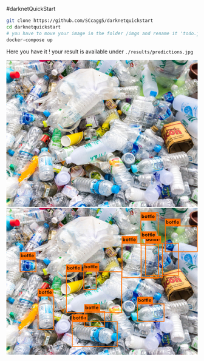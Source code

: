 #darknetQuickStart

```bash
git clone https://github.com/SCcagg5/darknetquickstart
cd darknetquickstart
# you have to move your image in the folder /imgs and rename it 'todo.jpg'
docker-compose up
```

Here you have it ! your result is available under `./results/predictions.jpg`

![alt text](https://raw.githubusercontent.com/SCcagg5/darknetquickstart/master/base.jpg)
![alt text](https://raw.githubusercontent.com/SCcagg5/darknetquickstart/master/predictions.jpg)
